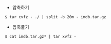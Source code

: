 
* 압축하기
```
$ tar cvfz - ./ | split -b 20m - imdb.tar.gz
```

* 압축풀기
```
$ cat imdb.tar.gz* | tar xvfz - 
```
